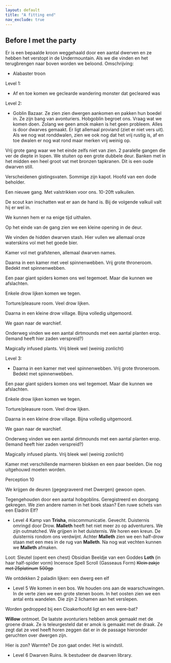 ```yaml
---
layout: default
title: "A fitting end"
nav_exclude: true
---
```


## Before I met the party

Er is een bepaalde kroon weggehaald door een aantal dwerven en ze hebben het verstopt in de Undermountain. Als we die vinden en het terugbrengen naar boven worden we beloond.
Omschrijving:
- Alabaster troon

Level 1:
- Af en toe komen we geclearde wandering monster dat gecleared was

Level 2:
- Goblin Bazaar. Ze zien zien dwergen aankomen en pakken hun boedel in. Ze zijn bang van avonturiers. Hobgoblin begroet ons. Vraag wat we komen doen. Zolang we geen amok maken is het geen probleem. Alles is door dwarves gemaakt.
Er ligt allemaal proviand (ziet er niet vers uit).
Als we nog wat ronddwalen, zien we ook nog dat het vrij rustig is, af en toe dwalen er nog wat rond maar merken vrij weinig op.

Vrij grote gang waar we het einde zelfs niet van zien.
2 paralelle gangen die ver de diepte in lopen.
We stuiten op een grote dubbele deur.
Banken met in het midden een heel groot vat met bronzen tapkranen.
Dit is een oude dwarven still.

Verscheidenen gistingsvaten. Sommige zijn kapot.
Hoofd van een dode beholder.

Een nieuwe gang. Met valstrikken voor ons.
10-20ft valkuilen.

De scout kan inschatten wat er aan de hand is.
Bij de volgende valkuil valt hij er wel in.

We kunnen hem er na enige tijd uithalen.

Op het einde van de gang zien we een kleine opening in de deur.

We vinden de hidden dwarven stash.
Hier vullen we allemaal onze waterskins vol met het goede bier.

Kamer vol met grafstenen, allemaal dwarven names.

Daarna in een kamer met veel spinnenwebben.
Vrij grote throneroom. Bedekt met spinnenwebben.

Een paar giant spiders komen ons wel tegemoet.
Maar die kunnen we afslachten.

Enkele drow lijken komen we tegen.

Torture/pleasure room.
Veel drow lijken.

Daarna in een kleine drow village.
Bijna volledig uitgemoord.

We gaan naar de warchief.

Onderweg vinden we een aantal dirtmounds met een aantal planten erop.
(Iemand heeft hier zaden verspreid?)

Magically infused plants.
Vrij bleek wel (weinig zonlicht)

Level 3:
- Daarna in een kamer met veel spinnenwebben.
Vrij grote throneroom. Bedekt met spinnenwebben.

Een paar giant spiders komen ons wel tegemoet.
Maar die kunnen we afslachten.

Enkele drow lijken komen we tegen.

Torture/pleasure room.
Veel drow lijken.

Daarna in een kleine drow village.
Bijna volledig uitgemoord.

We gaan naar de warchief.

Onderweg vinden we een aantal dirtmounds met een aantal planten erop.
(Iemand heeft hier zaden verspreid?)

Magically infused plants.
Vrij bleek wel (weinig zonlicht)

Kamer met verschillende marmeren blokken en een paar beelden. Die nog uitgehouwd moeten worden.

Perception 10

We krijgen de deuren (gegegraveerd met Dwergen) gewoon open.

Tegengehouden door een aantal hobgoblins.
Geregistreerd en doorgang gekregen.
We zien andere namen in het boek staan?
Een ruwe schets van een Eladrin Elf?

- Level 4
Kamp van **Trisha**, miscommunicatie.
Gevecht. Duisternis omringd door Drow.
**Malleth** heeft het niet meer zo op adventurers.
We zijn outmatched. We grijpen in het duisternis.
We horen een kreun.
De duisternis rondom ons verdwijnt.
Achter **Malleth** zien we een half-drow staan met een mes in de rug van **Malleth**.
Na nog wat vechten kunnen we **Malleth** afmaken.

Loot:
Sleutel (opent een chest)
Obsidian Beeldje van een Goddes **Loth** (in haar half-spider vorm)
Incensce
Spell Scroll (Gasseaus Form)
~~Klein zakje met 25platinum~~
~~500gp~~

We ontdekken 2 paladin lijken:
een dwerg
een elf

- Level 5
We komen in een bos.
We houden ons aan de waarschuwingen.
In de verte zien we een grote stenen boom.
In het oosten zien we een antal ents wandelen.
Die zijn 2 lichamen aan het verslepen.

Worden gedropped bij een Cloakerhoofd ligt en een were-bat?

**Willow** ontmoet.
De laatste avonturiers hebben amok gemaakt met de groene draak.
Ze is teleurgesteld dat er amok is gemaakt met de draak.
Ze zegt dat ze veel heeft horen zeggen dat er in de passage hieronder geruchten over dwergen zijn.

Hier is zon?
Warmte?
De zon gaat onder.
Het is windstil.

- Level 6
Dwarven Ruins.
Ik bestudeer de dwarven library.
